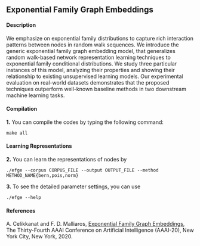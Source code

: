 ## Exponential Family Graph Embeddings

#### Description
We emphasize on exponential family distributions to capture rich interaction patterns between nodes in random walk sequences. We introduce the generic exponential family graph embedding model, that generalizes random walk-based network representation learning techniques to exponential family conditional distributions. We study three particular instances of this model, analyzing their properties and showing their relationship to existing unsupervised learning models. Our experimental evaluation on real-world datasets demonstrates that the proposed techniques outperform well-known baseline methods in two downstream machine learning tasks.

#### Compilation

**1.** You can compile the codes by typing the following command:
```
make all
```
#### Learning Representations

**2.** You can learn the representations of nodes by
```
./efge --corpus CORPUS_FILE --output OUTPUT_FILE --method METHOD_NAME{bern,pois,norm}
```
**3.** To see the detailed parameter settings, you can use
```
./efge --help
```

#### References
A. Celikkanat and F. D. Malliaros, [Exponential Family Graph Embeddings](https://arxiv.org/pdf/1911.09007.pdf), The Thirty-Fourth AAAI Conference on Artificial Intelligence (AAAI-20), New York City, New York, 2020.
